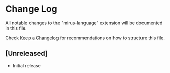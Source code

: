 # Change Log

All notable changes to the "mirus-language" extension will be documented in this file.

Check [Keep a Changelog](http://keepachangelog.com/) for recommendations on how to structure this file.

## [Unreleased]

- Initial release